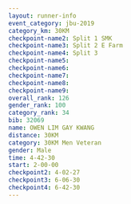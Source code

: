 ```yaml
---
layout: runner-info 
event_category: jbu-2019 
category_km: 30KM 
checkpoint-name2: Split 1 SMK 
checkpoint-name3: Split 2 E Farm 
checkpoint-name4: Split 3 
checkpoint-name5: 
checkpoint-name6: 
checkpoint-name7: 
checkpoint-name8: 
checkpoint-name9: 
overall_rank: 126
gender_rank: 100
category_rank: 34
bib: 32069
name: OWEN LIM GAY KWANG
distance: 30KM
category: 30KM Men Veteran
gender: Male
time: 4-42-30
start: 2-00-00
checkpoint2: 4-02-27
checkpoint3: 6-06-30
checkpoint4: 6-42-30
---
```

